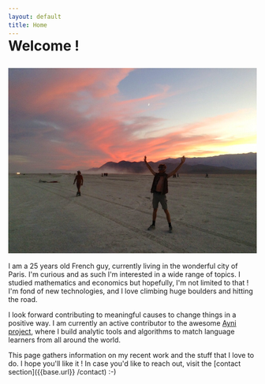 ```yaml
---
layout: default
title: Home
---
```


<h1 style="margin-top:-0.5em;margin-bottom:1em;">Welcome !</h1>

![placeholder](/public/img/IMG_0636-1.jpg "Greetings from Black Rock City ;)")

I am a 25 years old French guy, currently living in the wonderful city of Paris. I'm curious and as such I'm interested in a wide range of topics. I studied mathematics and economics but hopefully, I'm not limited to that ! I'm fond of new technologies, and I love climbing huge boulders and hitting the road. 

I look forward contributing to meaningful causes to change things in a positive way. I am currently an active contributor to the awesome [Ayni project](https://ayni.in/), where I build analytic tools and algorithms to match language learners from all around the world. 

This page gathers information on my recent work and the stuff that I love to do. I hope you'll like it ! In case you'd like to reach out, visit the [contact section]({{base.url}} /contact) :-)
